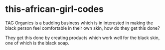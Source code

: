 # this-african-girl-codes

TAG Organics is a budding business which is in interested in making the black person feel comfortable in their own skin, how do they get this done? 

They get this done by creating products which work well for the black skin, one of which is the black soap.
